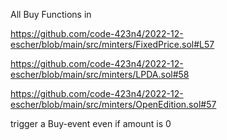 All Buy Functions in

https://github.com/code-423n4/2022-12-escher/blob/main/src/minters/FixedPrice.sol#L57

https://github.com/code-423n4/2022-12-escher/blob/main/src/minters/LPDA.sol#58

https://github.com/code-423n4/2022-12-escher/blob/main/src/minters/OpenEdition.sol#57

trigger a Buy-event even if amount is 0

